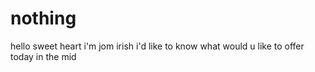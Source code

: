 # nothing

hello sweet heart i'm jom irish i'd like to know what would u like to offer today in the mid
